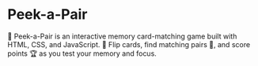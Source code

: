 # Peek-a-Pair
🎴 Peek-a-Pair is an interactive memory card-matching game built with HTML, CSS, and JavaScript. 🔄 Flip cards, find matching pairs 🎯, and score points 🏆 as you test your memory and focus.
